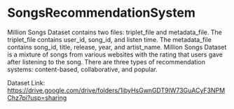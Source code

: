 # SongsRecommendationSystem
Million Songs Dataset contains two files: triplet_file and metadata_file. The triplet_file contains user_id, song_id, and listen time. The metadata_file contains song_id, title, release, year, and artist_name. Million Songs Dataset is a mixture of songs from various websites with the rating that users gave after listening to the song.  There are three types of recommendation systems: content-based, collaborative, and popular.

Dataset Link: https://drive.google.com/drive/folders/1ibyHsGwnGDT9lW73GuACyF3NPMChz7pi?usp=sharing
